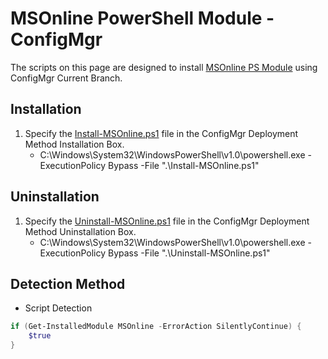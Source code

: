 # MSOnline PowerShell Module - ConfigMgr

The scripts on this page are designed to install [MSOnline PS Module](https://www.powershellgallery.com/packages/MSOnline) using ConfigMgr Current Branch.

## Installation

1. Specify the [Install-MSOnline.ps1](https://github.com/aentringer/CMAppScripts/raw/master/Microsoft/PSGallery/MSOnline/Install-MSOnline.ps1) file in the ConfigMgr Deployment Method Installation Box.
    * C:\Windows\System32\WindowsPowerShell\v1.0\powershell.exe -ExecutionPolicy Bypass -File ".\Install-MSOnline.ps1"

## Uninstallation

1. Specify the [Uninstall-MSOnline.ps1](https://github.com/aentringer/CMAppScripts/raw/master/Microsoft/PSGallery/MSOnline/Uninstall-MSOnline.ps1) file in the ConfigMgr Deployment Method Uninstallation Box.
    * C:\Windows\System32\WindowsPowerShell\v1.0\powershell.exe -ExecutionPolicy Bypass -File ".\Uninstall-MSOnline.ps1"

## Detection Method

* Script Detection

```PowerShell
if (Get-InstalledModule MSOnline -ErrorAction SilentlyContinue) {
    $true
}
```